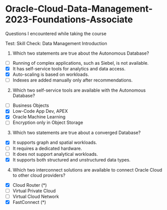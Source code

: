 # Oracle-Cloud-Data-Management-2023-Foundations-Associate
Questions I encountered while taking the course


Test: Skill Check: Data Management Introduction

1. Which two statements are true about the Autonomous Database?
- [ ] Running of complex applications, such as Siebel, is not available. 
- [x] It has self-service tools for analytics and data access. 
- [x] Auto-scaling is based on workloads. 
- [ ] Indexes are added manually only after recommendations.

2. Which two self-service tools are available with the Autonomous Database?
- [ ] Business Objects 
- [x] Low-Code App Dev, APEX 
- [x] Oracle Machine Learning 
- [ ] Encryption only in Object Storage

3. Which two statements are true about a converged Database?
- [x] It supports graph and spatial workloads. 
- [ ] It requires a dedicated hardware. 
- [ ] It does not support analytical workloads. 
- [x] It supports both structured and unstructured data types.

4. Which two interconnect solutions are available to connect Oracle Cloud to other cloud providers?
- [x] Cloud Router (*) 
- [ ] Virtual Private Cloud 
- [ ] Virtual Cloud Network 
- [x] FastConnect (*)
